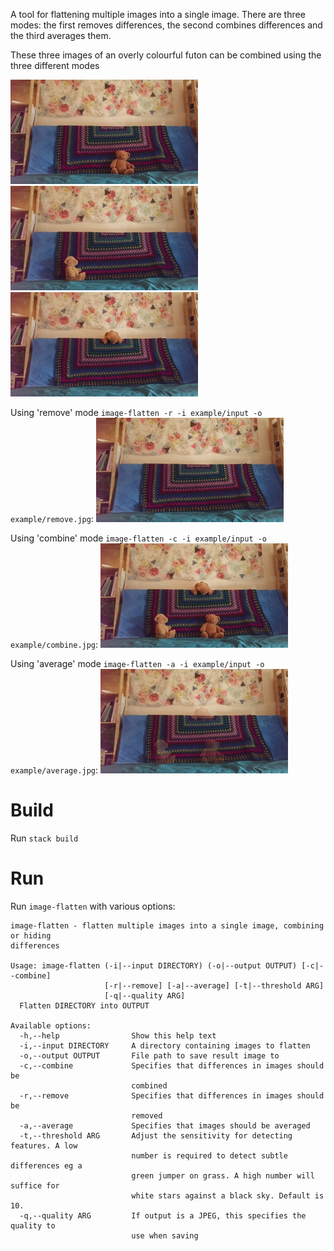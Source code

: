 A tool for flattening multiple images into a single image. There are three modes: the first removes differences, the second combines differences and the third averages them.

These three images of an overly colourful futon can be combined using the three different modes

![Alt text](/example/input/bear1.jpg?raw=true)
![Alt text](/example/input/bear2.jpg?raw=true)
![Alt text](/example/input/bear3.jpg?raw=true)

Using 'remove' mode `image-flatten -r -i example/input -o example/remove.jpg`:
![Alt text](/example/remove.jpg?raw=true)

Using 'combine' mode `image-flatten -c -i example/input -o example/combine.jpg`:
![Alt text](/example/combine.jpg?raw=true)

Using 'average' mode `image-flatten -a -i example/input -o example/average.jpg`:
![Alt text](/example/average.jpg?raw=true)


# Build

Run `stack build`

# Run

Run `image-flatten` with various options:

    image-flatten - flatten multiple images into a single image, combining or hiding
    differences

    Usage: image-flatten (-i|--input DIRECTORY) (-o|--output OUTPUT) [-c|--combine]
                         [-r|--remove] [-a|--average] [-t|--threshold ARG]
                         [-q|--quality ARG]
      Flatten DIRECTORY into OUTPUT

    Available options:
      -h,--help                Show this help text
      -i,--input DIRECTORY     A directory containing images to flatten
      -o,--output OUTPUT       File path to save result image to
      -c,--combine             Specifies that differences in images should be
                               combined
      -r,--remove              Specifies that differences in images should be
                               removed
      -a,--average             Specifies that images should be averaged
      -t,--threshold ARG       Adjust the sensitivity for detecting features. A low
                               number is required to detect subtle differences eg a
                               green jumper on grass. A high number will suffice for
                               white stars against a black sky. Default is 10.
      -q,--quality ARG         If output is a JPEG, this specifies the quality to
                               use when saving
